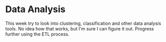 # Data Analysis
This week try to look into clustering, classification and other data analysis tools.
No idea how that works, but I'm sure I can figure it out.
Progress further using the ETL process.
